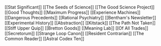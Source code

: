 [[Stat Significant]]
[[The Seeds of Science]]
[[The Good Science Project]]
[[Good Thoughts]]
[[Maximum Progress]]
[[Experience Machines]]
[[Dangerous Precedents]]
[[Rational Psychiatry]]
[[Bentham's Newsletter]]
[[Experimental History]]
[[Abstraction]]
[[Kitstack]]
[[The Path Not Taken]]
[[Stiff Upper Quip]]
[[Bretton Goods]]
[[Meaning Lab]]
[[Of All Trades]]
[[Secretorum]]
[[Strange Loop Canon]]
[[Resident Contrarian]]
[[The Common Reader]]
[[Astral Codex Ten]]